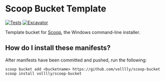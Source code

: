 # Scoop Bucket Template

[![Tests](https://github.com/volllly/scoop-bucket/actions/workflows/ci.yml/badge.svg)](https://github.com/volllly/scoop-bucket/actions/workflows/ci.yml) [![Excavator](https://github.com/volllly/scoop-bucket/actions/workflows/excavator.yml/badge.svg)](https://github.com/volllly/scoop-bucket/actions/workflows/excavator.yml)

Template bucket for [Scoop](https://scoop.sh), the Windows command-line installer.

## How do I install these manifests?

After manifests have been committed and pushed, run the following:

```pwsh
scoop bucket add <bucketname> https://github.com/volllly/scoop-bucket
scoop install volllly/scoop-bucket
```
